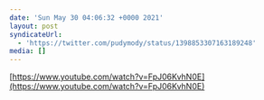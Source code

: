 ```yaml
---
date: 'Sun May 30 04:06:32 +0000 2021'
layout: post
syndicateUrl:
  - 'https://twitter.com/pudymody/status/1398853307163189248'
media: []
---
```

[https://www.youtube.com/watch?v=FpJ06KvhN0E](https://www.youtube.com/watch?v=FpJ06KvhN0E)